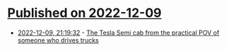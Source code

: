 # [Published on 2022-12-09](index.md)

* [2022-12-09, 21:19:32](https://news.ycombinator.com/item?id=33926564) - [The Tesla Semi cab from the practical POV of someone who drives trucks](https://twitter.com/torynski/status/1600968583055826944)

